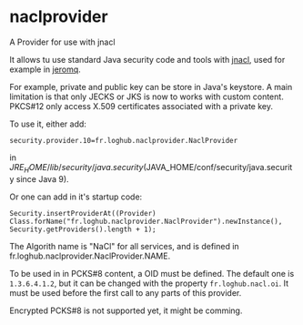# naclprovider

A Provider for use with jnacl

It allows tu use standard Java security code and tools with [jnacl](https://github.com/neilalexander/jnacl), used for example in 
[jeromq](https://github.com/zeromq/jeromq).

For example, private and public key can be store in Java's keystore. A main limitation is that only JECKS or JKS is now to works with custom content. PKCS#12
only access X.509 certificates associated with a private key.

To use it, either add:

```
security.provider.10=fr.loghub.naclprovider.NaclProvider
```

in $JRE_HOME/lib/security/java.security ($JAVA_HOME/conf/security/java.security since Java 9).

Or one can add in it's startup code:

```
Security.insertProviderAt((Provider) Class.forName("fr.loghub.naclprovider.NaclProvider").newInstance(), Security.getProviders().length + 1);
```

The Algorith name is "NaCl" for all services, and is defined in fr.loghub.naclprovider.NaclProvider.NAME.

To be used in in PCKS#8 content, a OID must be defined. The default one is `1.3.6.4.1.2`, but it can be changed with the 
property `fr.loghub.nacl.oi`. It must be used before the first call to any parts of this provider.

Encrypted PCKS#8 is not supported yet, it might be comming.
